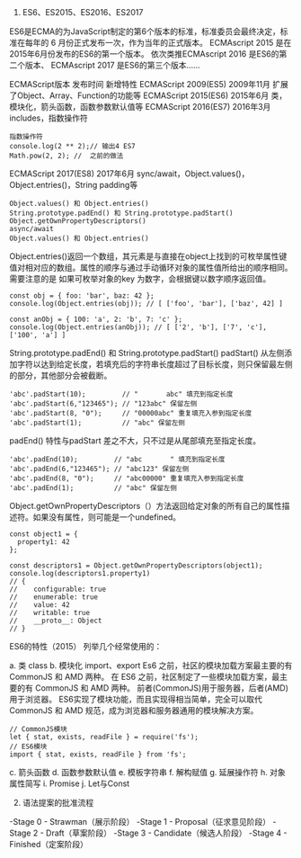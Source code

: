 1. ES6、ES2015、ES2016、ES2017

ES6是ECMA的为JavaScript制定的第6个版本的标准，标准委员会最终决定，标准在每年的 6 月份正式发布一次，作为当年的正式版本。
ECMAscript 2015 是在2015年6月份发布的ES6的第一个版本。
依次类推ECMAscript 2016 是ES6的第二个版本、 ECMAscript 2017 是ES6的第三个版本……

ECMAScript版本	         发布时间	 新增特性
ECMAScript 2009(ES5)	2009年11月	扩展了Object、Array、Function的功能等
ECMAScript 2015(ES6)	2015年6月	类，模块化，箭头函数，函数参数默认值等
ECMAScript 2016(ES7)	2016年3月	includes，指数操作符
```
指数操作符
console.log(2 ** 2);// 输出4 ES7 
Math.pow(2, 2); //  之前的做法
```

ECMAScript 2017(ES8)	2017年6月	sync/await，Object.values()，Object.entries()，String padding等
```
Object.values() 和 Object.entries()
String.prototype.padEnd() 和 String.prototype.padStart()
Object.getOwnPropertyDescriptors()
async/await
Object.values() 和 Object.entries()
```

Object.entries()返回一个数组，其元素是与直接在object上找到的可枚举属性键值对相对应的数组。属性的顺序与通过手动循环对象的属性值所给出的顺序相同。
需要注意的是 如果可枚举对象的key 为数字，会根据键以数字顺序返回值。
```
const obj = { foo: 'bar', baz: 42 };
console.log(Object.entries(obj)); // [ ['foo', 'bar'], ['baz', 42] ]

const anObj = { 100: 'a', 2: 'b', 7: 'c' };
console.log(Object.entries(anObj)); // [ ['2', 'b'], ['7', 'c'], ['100', 'a'] ]
```

String.prototype.padEnd() 和 String.prototype.padStart()
padStart() 从左侧添加字符以达到给定长度，若填充后的字符串长度超过了目标长度，则只保留最左侧的部分，其他部分会被截断。
```
'abc'.padStart(10);         // "       abc" 填充到指定长度
'abc'.padStart(6,"123465"); // "123abc" 保留左侧
'abc'.padStart(8, "0");     // "00000abc" 重复填充入参到指定长度
'abc'.padStart(1);          // "abc" 保留左侧
```

padEnd() 特性与padStart 差之不大，只不过是从尾部填充至指定长度。
```
'abc'.padEnd(10);         // "abc       " 填充到指定长度
'abc'.padEnd(6,"123465"); // "abc123" 保留左侧
'abc'.padEnd(8, "0");     // "abc00000" 重复填充入参到指定长度
'abc'.padEnd(1);          // "abc" 保留左侧
```

Object.getOwnPropertyDescriptors（）方法返回给定对象的所有自己的属性描述符。如果没有属性，则可能是一个undefined。
```
const object1 = {
  property1: 42
};

const descriptors1 = Object.getOwnPropertyDescriptors(object1);
console.log(descriptors1.property1)
// {
//    configurable: true
//    enumerable: true
//    value: 42
//    writable: true
//    __proto__: Object
// }
```

ES6的特性（2015）
列举几个经常使用的：

a. 类                       class
b. 模块化                   import、export
Es6 之前，社区的模块加载方案最主要的有 CommonJS 和 AMD 两种。
在 ES6 之前，社区制定了一些模块加载方案，最主要的有 CommonJS 和 AMD 两种。
前者(CommonJS)用于服务器，后者(AMD)用于浏览器。
ES6实现了模块功能，而且实现得相当简单，完全可以取代 CommonJS 和 AMD 规范，成为浏览器和服务器通用的模块解决方案。
```
// CommonJS模块
let { stat, exists, readFile } = require('fs');
// ES6模块
import { stat, exists, readFile } from 'fs';
```
c. 箭头函数
d. 函数参数默认值
e. 模板字符串
f. 解构赋值
g. 延展操作符
h. 对象属性简写
i. Promise
j. Let与Const

2. 语法提案的批准流程

-Stage 0 - Strawman（展示阶段）
-Stage 1 - Proposal（征求意见阶段）
-Stage 2 - Draft（草案阶段）
-Stage 3 - Candidate（候选人阶段）
-Stage 4 - Finished（定案阶段）

